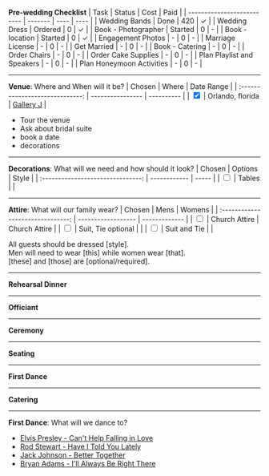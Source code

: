 **Pre-wedding Checklist**
| Task                       | Status  | Cost | Paid |
| -------------------------- | ------- | ---- | ---- |
| Wedding Bands              | Done    | 420  | ✓    |
| Wedding Dress              | Ordered | 0    | ✓    |
| Book - Photographer        | Started | 0    | -    |
| Book - location            | Started | 0    | ✓    |
| Engagement Photos          | -       | 0    | -    |
| Marriage License           | -       | 0    | -    |
| Get Married                | -       | 0    | -    |
| Book - Catering            | -       | 0    | -    |
| Order Chairs               | -       | 0    | -    |
| Order Cake Supplies        | -       | 0    | -    |
| Plan Playlist and Speakers | -       | 0    | -    |
| Plan Honeymoon Activities  | -       | 0    | -    |

---

**Venue**: Where and When will it be?
|             Chosen              | Where            | Date Range |
| :-----------------------------: | ---------------- | ---------- |
| <input type="checkbox" checked> | Orlando, florida | [Gallery J](http://www.galleryjvenue.com/)  |

-   Tour the venue
-   Ask about bridal suite
-   book a date
-   decorations

---

**Decorations**: What will we need and how should it look?
|              Chosen               | Options      | Style |
| :-------------------------------: | ------------ | ----- |
| <input type="checkbox" unchecked> | Tables       |       |

---

**Attire**: What will our family wear?
|              Chosen               | Mens               | Womens        |
| :-------------------------------: | ------------------ | ------------- |
| <input type="checkbox" unchecked> | Church Attire      | Church Attire |
| <input type="checkbox" unchecked> | Suit, Tie optional |               |
| <input type="checkbox" unchecked> | Suit and Tie       |               |

All guests should be dressed [style]. \
Men will need to wear [this] while women wear [that]. \
[these] and [those] are [optional/required].

---

**Rehearsal Dinner**

---

**Officiant**

---

**Ceremony**

---

**Seating**

---

**First Dance**

---

**Catering**

---

**First Dance**: What will we dance to?
-   [Elvis Presley - Can't Help Falling in Love](https://open.spotify.com/track/44AyOl4qVkzS48vBsbNXaC)
-   [Rod Stewart - Have I Told You Lately](https://open.spotify.com/track/6mIY6O7uNGgVqOoX70UAYh)
-   [Jack Johnson - Better Together](https://open.spotify.com/track/0x1AxbzEDQyX6feQW99lF0)
-   [Bryan Adams - I'll Always Be Right There](https://open.spotify.com/track/583f5m5Y74xBEd6kPAv7Q8)
